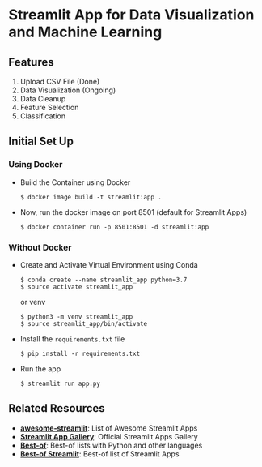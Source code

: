 # Streamlit App for Data Visualization and Machine Learning

## Features
1. Upload CSV File (Done)
2. Data Visualization (Ongoing)
3. Data Cleanup
4. Feature Selection
5. Classification

## Initial Set Up
### Using Docker
* Build the Container using Docker

    ```
    $ docker image build -t streamlit:app .
    ```

* Now, run the docker image on port 8501 (default for Streamlit Apps)
    ```
    $ docker container run -p 8501:8501 -d streamlit:app
    ```

### Without Docker
* Create and Activate Virtual Environment using Conda
    ```
    $ conda create --name streamlit_app python=3.7
    $ source activate streamlit_app
    ```
    
    or venv
    ```
    $ python3 -m venv streamlit_app
    $ source streamlit_app/bin/activate
    ```

* Install the `requirements.txt` file
    ```
    $ pip install -r requirements.txt
    ```

* Run the app
    ```
    $ streamlit run app.py
    ```


## Related Resources

- [**awesome-streamlit**](https://github.com/MarcSkovMadsen/awesome-streamlit): List of Awesome Streamlit Apps
- [**Streamlit App Gallery**](https://www.streamlit.io/gallery): Official Streamlit Apps Gallery
- [**Best-of**](https://best-of.org): Best-of lists with Python and other languages
- [**Best-of Streamlit**](https://github.com/jrieke/best-of-streamlit): Best-of list of Streamlit Apps